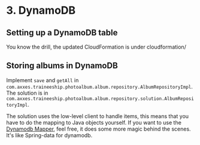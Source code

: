 # 3. DynamoDB

## Setting up a DynamoDB table
You know the drill, the updated CloudFormation is under cloudformation/

## Storing albums in DynamoDB
Implement `save` and `getAll` in `com.axxes.traineeship.photoalbum.album.repository.AlbumRepositoryImpl`.
The solution is in `com.axxes.traineeship.photoalbum.album.repository.solution.AlbumRepositoryImpl`. 

The solution uses the low-level client to handle items, this means that you have to do the mapping to Java objects yourself.
If you want to use the [Dynamodb Mapper](https://docs.aws.amazon.com/amazondynamodb/latest/developerguide/DynamoDBMapper.html),
feel free, it does some more magic behind the scenes. It's like Spring-data for dynamodb.
